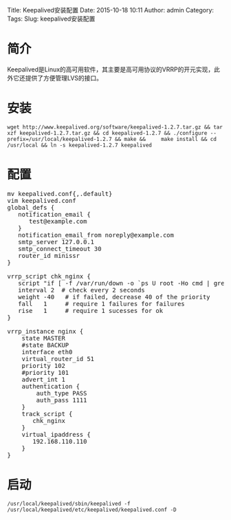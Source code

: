 Title: Keepalived安装配置
Date: 2015-10-18 10:11
Author: admin
Category: 
Tags: 
Slug: keepalived安装配置


# 简介

Keepalived是Linux的高可用软件，其主要是高可用协议的VRRP的开元实现，此外它还提供了方便管理LVS的接口。 
 
# 安装

    wget http://www.keepalived.org/software/keepalived-1.2.7.tar.gz && tar xzf keepalived-1.2.7.tar.gz && cd keepalived-1.2.7 && ./configure --prefix=/usr/local/keepalived-1.2.7 && make &&     make install && cd /usr/local && ln -s keepalived-1.2.7 keepalived

# 配置
<pre>
mv keepalived.conf{,.default}
vim keepalived.conf
global_defs {
   notification_email {
      test@example.com
   }
   notification_email_from noreply@example.com
   smtp_server 127.0.0.1
   smtp_connect_timeout 30
   router_id minissr
}

vrrp_script chk_nginx {
   script "if [ -f /var/run/down -o `ps U root -Ho cmd | grep -v grep | grep nginx | wc -l` -eq 0 ]; then exit 1; else exit 0; fi"
   interval 2  # check every 2 seconds
   weight -40   # if failed, decrease 40 of the priority
   fall   1     # require 1 failures for failures
   rise   1     # require 1 sucesses for ok
}

vrrp_instance nginx {
    state MASTER
    #state BACKUP
    interface eth0
    virtual_router_id 51
    priority 102
    #priority 101
    advert_int 1
    authentication {
        auth_type PASS
        auth_pass 1111
    }
    track_script {
       chk_nginx
    }
    virtual_ipaddress {
       192.168.110.110
    }
}
</pre>

# 启动
    /usr/local/keepalived/sbin/keepalived -f /usr/local/keepalived/etc/keepalived/keepalived.conf -D

